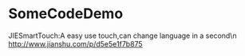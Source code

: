 # SomeCodeDemo


JIESmartTouch:A easy use touch,can change language in a second\n
http://www.jianshu.com/p/d5e5e1f7b875
